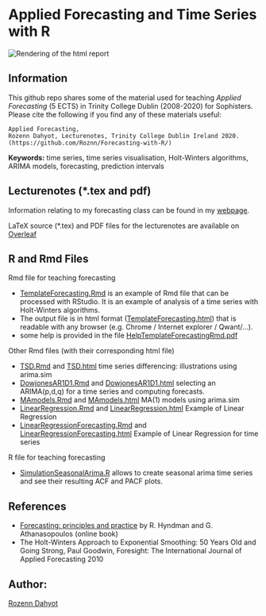 # Applied Forecasting and Time Series with R

![Rendering of the html report](ImageIllustrationGithub.png)

## Information

This github repo shares some of the material used for teaching *Applied Forecasting* (5 ECTS) in Trinity College Dublin (2008-2020) for Sophisters.
Please cite the following if you find any of these materials useful:

```
Applied Forecasting, 
Rozenn Dahyot, Lecturenotes, Trinity College Dublin Ireland 2020. 
(https://github.com/Roznn/Forecasting-with-R/)
```

**Keywords:** time series, time series visualisation, Holt-Winters algorithms, ARIMA models, forecasting, prediction intervals

## Lecturenotes (*.tex and pdf)

Information relating to my forecasting class can be found in my [webpage](https://www.scss.tcd.ie/Rozenn.Dahyot/RzDSTU33010.html).

LaTeX source (*.tex) and PDF files for the lecturenotes are available on [Overleaf](https://www.overleaf.com/read/xyvmdnrgzjct) 

## R and Rmd Files 

Rmd file for teaching forecasting 
* [TemplateForecasting.Rmd](TemplateForecasting.Rmd) is an example of Rmd file that can be processed with RStudio. It is an example of analysis of a time series with Holt-Winters algorithms.  
* The output file is in html format ([TemplateForecasting.html](TemplateForecasting.html)) that is readable with any browser (e.g. Chrome / Internet explorer / Qwant/...).
* some help is provided in the file [HelpTemplateForecastingRmd.pdf](HelpTemplateForecastingRmd.pdf)

Other Rmd files (with their corresponding html file)
* [TSD.Rmd](TSD.Rmd) and [TSD.html](TSD.html)   time series differencing:  illustrations using arima.sim 
* [DowjonesAR1D1.Rmd](DowjonesAR1D1.Rmd) and [DowjonesAR1D1.html](DowjonesAR1D1.html)  selecting an ARIMA(p,d,q) for  a time series and computing forecasts.
* [MAmodels.Rmd](MAmodels.Rmd) and [MAmodels.html](MAmodels.html) MA(1) models using arima.sim
* [LinearRegression.Rmd](LinearRegression.Rmd) and [LinearRegression.html](LinearRegression.html) Example of Linear Regression
* [LinearRegressionForecasting.Rmd](LinearRegressionForecasting.Rmd) and [LinearRegressionForecasting.html](LinearRegressionForecasting.html) Example of Linear Regression for time series 

R file for teaching forecasting 
* [SimulationSeasonalArima.R](SimulationSeasonalArima.R) allows to create seasonal arima time series and see their resulting ACF and PACF plots. 

## References

* [Forecasting: principles and practice](http://otexts.com/fpp/) by R. Hyndman and G. Athanasopoulos (online book)
*  The Holt-Winters Approach to Exponential Smoothing: 50 Years Old and Going Strong, Paul Goodwin,  Foresight: The International Journal of Applied Forecasting 2010 

## Author: 
[Rozenn Dahyot](https://twitter.com/RDahyot)
